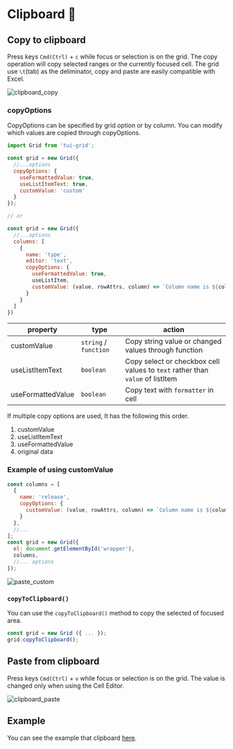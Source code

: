 # Clipboard 📎

## Copy to clipboard
Press keys `Cmd(Ctrl)` + `c` while focus or selection is on the grid. The copy operation will copy selected ranges or the currently focused cell. The grid use `\t`(tab) as the deliminator, copy and paste are easily compatible with Excel.

![clipboard_copy](https://user-images.githubusercontent.com/35371660/59558283-8cb14f00-9029-11e9-85f4-7bcaff5edaf4.gif)

### copyOptions 
CopyOptions can be specified by grid option or by column. You can modify which values are copied through copyOptions.

```js
import Grid from 'tui-grid';

const grid = new Grid({
  //...options
  copyOptions: {
    useFormattedValue: true,
    useListItemText: true,
    customValue: 'custom'
  }
});

// or

const grid = new Grid({
  //...options
  columns: [
    {
      name: 'type',
      editor: 'text',
      copyOptions: {
        useFormattedValue: true,
        useListItem,
        customValue: (value, rowAttrs, column) => `Column name is ${column.name}`
      }
    }
  ]
})
```

| property | type | action | 
| --- | --- | --- |
| customValue | `string` / `function` | Copy string value or changed values through function |
| useListItemText | `boolean` | Copy select or checkbox cell values to `text` rather than` value` of listItem |
| useFormattedValue | `boolean` | Copy text with `formatter` in cell  |

If multiple copy options are used, It has the following this order.
1. customValue
2. useListItemText
3. useFormattedValue
4. original data

### Example of using customValue

```js
const columns = [
  {
    name: 'release',
    copyOptions: {
      customValue: (value, rowAttrs, column) => `Column name is ${column.name}`
    }
  },
  //...
];
const grid = new Grid({
  el: document.getElementById('wrapper'),
  columns,
  //... options
});
```

![paste_custom](https://user-images.githubusercontent.com/35371660/59573554-8a64f880-90ee-11e9-9f7d-e4cdf950e553.gif)

### `copyToClipboard()`
You can use the `copyToClipboard()` method to copy the selected of focused area.

```js
const grid = new Grid ({ ... });
grid.copyToClipboard();
```

## Paste from clipboard
Press keys `Cmd(Ctrl)` + `v` while focus or selection is on the grid. The value is changed only when using the Cell Editor.

![clipboard_paste](https://user-images.githubusercontent.com/35371660/59558284-8d49e580-9029-11e9-9598-824595da75d4.gif)

## Example

You can see the example that clipboard [here](https://nhn.github.io/tui.grid/latest/tutorial-example01-basic).
